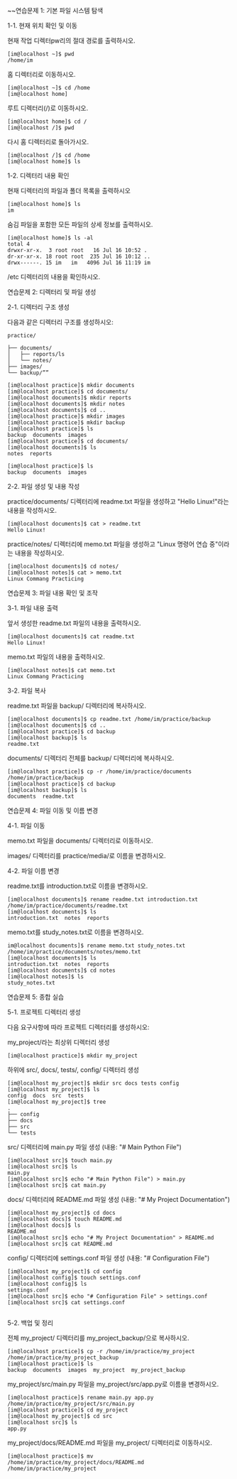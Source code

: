 ~~연습문제 1: 기본 파일 시스템 탐색

1-1. 현재 위치 확인 및 이동

현재 작업 디렉터pw리의 절대 경로를 출력하시오.
```shell
[im@localhost ~]$ pwd
/home/im
```

홈 디렉터리로 이동하시오.
```shell
[im@localhost ~]$ cd /home
[im@localhost home]
```

루트 디렉터리(/)로 이동하시오.
```shell
[im@localhost home]$ cd /
[im@localhost /]$ pwd
```

다시 홈 디렉터리로 돌아가시오.
```shell
[im@localhost /]$ cd /home
[im@localhost home]$ ls
```

1-2. 디렉터리 내용 확인

현재 디렉터리의 파일과 폴더 목록을 출력하시오
```shell
[im@localhost home]$ ls
im
```

숨김 파일을 포함한 모든 파일의 상세 정보를 출력하시오.
```shell
[im@localhost home]$ ls -al
total 4
drwxr-xr-x.  3 root root   16 Jul 16 10:52 .
dr-xr-xr-x. 18 root root  235 Jul 16 10:12 ..
drwx------. 15 im   im   4096 Jul 16 11:19 im
```

/etc 디렉터리의 내용을 확인하시오.

연습문제 2: 디렉터리 및 파일 생성

2-1.  디렉터리 구조 생성

다음과 같은 디렉터리 구조를 생성하시오:
```
practice/

├── documents/
│   ├── reports/ls
│   └── notes/
├── images/
└── backup/””
```

```shell
[im@localhost practice]$ mkdir documents
[im@localhost practice]$ cd documents/
[im@localhost documents]$ mkdir reports
[im@localhost documents]$ mkdir notes
[im@localhost documents]$ cd ..
[im@localhost practice]$ mkdir images
[im@localhost practice]$ mkdir backup
[im@localhost practice]$ ls
backup  documents  images
[im@localhost practice]$ cd documents/
[im@localhost documents]$ ls
notes  reports

[im@localhost practice]$ ls
backup  documents  images

```

2-2. 파일 생성 및 내용 작성

practice/documents/ 디렉터리에 readme.txt 파일을 생성하고 "Hello Linux!"라는 내용을 작성하시오.
```shell
[im@localhost documents]$ cat > readme.txt
Hello Linux!
```

practice/notes/ 디렉터리에 memo.txt 파일을 생성하고 "Linux 명령어 연습 중"이라는 내용을 작성하시오.

```shell
[im@localhost documents]$ cd notes/
[im@localhost notes]$ cat > memo.txt
Linux Commang Practicing
```
연습문제 3: 파일 내용 확인 및 조작

3-1. 파일 내용 출력

앞서 생성한 readme.txt 파일의 내용을 출력하시오.
```shell
[im@localhost documents]$ cat readme.txt
Hello Linux!
```

memo.txt 파일의 내용을 출력하시오.
```shell
[im@localhost notes]$ cat memo.txt
Linux Commang Practicing
```

3-2. 파일 복사

readme.txt 파일을 backup/ 디렉터리에 복사하시오.
```shell
[im@localhost documents]$ cp readme.txt /home/im/practice/backup
[im@localhost documents]$ cd ..
[im@localhost practice]$ cd backup
[im@localhost backup]$ ls
readme.txt
```

documents/ 디렉터리 전체를 backup/ 디렉터리에 복사하시오.
```shell
[im@localhost practice]$ cp -r /home/im/practice/documents /home/im/practice/backup
[im@localhost practice]$ cd backup
[im@localhost backup]$ ls
documents  readme.txt
```

연습문제 4: 파일 이동 및 이름 변경

4-1. 파일 이동

memo.txt 파일을 documents/ 디렉터리로 이동하시오.

images/ 디렉터리를 practice/media/로 이름을 변경하시오.

4-2. 파일 이름 변경

readme.txt를 introduction.txt로 이름을 변경하시오.
```shell
[im@localhost documents]$ rename readme.txt introduction.txt /home/im/practice/documents/readme.txt
[im@localhost documents]$ ls
introduction.txt  notes  reports
```

memo.txt를 study_notes.txt로 이름을 변경하시오.
```shell
im@localhost documents]$ rename memo.txt study_notes.txt /home/im/practice/documents/notes/memo.txt
[im@localhost documents]$ ls
introduction.txt  notes  reports
[im@localhost documents]$ cd notes
[im@localhost notes]$ ls
study_notes.txt
```

연습문제 5: 종합 실습

5-1. 프로젝트 디렉터리 생성

다음 요구사항에 따라 프로젝트 디렉터리를 생성하시오:

my_project/라는 최상위 디렉터리 생성
```shell
[im@localhost practice]$ mkdir my_project
```

하위에 src/, docs/, tests/, config/ 디렉터리 생성
```shell
[im@localhost my_project]$ mkdir src docs tests config
[im@localhost my_project]$ ls
config  docs  src  tests
[im@localhost my_project]$ tree
.
├── config
├── docs
├── src
└── tests
```

src/ 디렉터리에 main.py 파일 생성 (내용: "# Main Python File")
```shell
[im@localhost src]$ touch main.py
[im@localhost src]$ ls
main.py
[im@localhost src]$ echo "# Main Python File") > main.py
[im@localhost src]$ cat main.py

```
docs/ 디렉터리에 README.md 파일 생성 (내용: "# My Project Documentation")
```shell
[im@localhost my_project]$ cd docs
[im@localhost docs]$ touch README.md
[im@localhost docs]$ ls
README.md
[im@localhost src]$ echo "# My Project Documentation" > README.md
[im@localhost src]$ cat README.md

```
config/ 디렉터리에 settings.conf 파일 생성 (내용: "# Configuration File")
```shell
[im@localhost my_project]$ cd config
[im@localhost config]$ touch settings.conf
[im@localhost config]$ ls
settings.conf
[im@localhost src]$ echo "# Configuration File" > settings.conf
[im@localhost src]$ cat settings.conf


```
5-2. 백업 및 정리

전체 my_project/ 디렉터리를 my_project_backup/으로 복사하시오.
```shell
[im@localhost practice]$ cp -r /home/im/practice/my_project /home/im/practice/my_project_backup
[im@localhost practice]$ ls
backup  documents  images  my_project  my_project_backup
```

my_project/src/main.py 파일을 my_project/src/app.py로 이름을 변경하시오.
```shell
[im@localhost practice]$ rename main.py app.py /home/im/practice/my_project/src/main.py
[im@localhost practice]$ cd my_project
[im@localhost my_project]$ cd src
[im@localhost src]$ ls
app.py
```

my_project/docs/README.md 파일을 my_project/ 디렉터리로 이동하시오.
```shell
[im@localhost practice]$ mv /home/im/practice/my_project/docs/README.md /home/im/practice/my_project
```